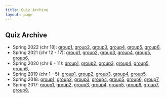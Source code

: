 ```yaml
---
title: Quiz Archive
layout: page
---
```


## Quiz Archive

<ul>
	<li>
		Spring 2022 (chr 18): 
		<a href="http://files.gersteinlab.org/public-docs/2018/10.09/cbb752b17/cbb752b17_final.docx">group1,</a>
		<a href="http://files.gersteinlab.org/public-docs/2018/10.09/cbb752b17/cbb752b17_final.docx">group2,</a>
		<a href="http://files.gersteinlab.org/public-docs/2018/10.09/cbb752b17/cbb752b17_final.docx">group3,</a>
		<a href="http://files.gersteinlab.org/public-docs/2018/10.09/cbb752b17/cbb752b17_final.docx">group4,</a>
		<a href="http://files.gersteinlab.org/public-docs/2018/10.09/cbb752b17/cbb752b17_final.docx">group5,</a>
		<a href="http://files.gersteinlab.org/public-docs/2018/10.09/cbb752b17/cbb752b17_final.docx">group6,</a>
    </li>
    <li>		
		Spring 2021 (chr 12 - 17):
		<a href="http://files.gersteinlab.org/public-docs/2018/10.09/cbb752b17/cbb752b17_final.docx">group1,</a>
		<a href="http://files.gersteinlab.org/public-docs/2018/10.09/cbb752b17/cbb752b17_final.docx">group2,</a>
		<a href="http://files.gersteinlab.org/public-docs/2018/10.09/cbb752b17/cbb752b17_final.docx">group3,</a>
		<a href="http://files.gersteinlab.org/public-docs/2018/10.09/cbb752b17/cbb752b17_final.docx">group4,</a>
		<a href="http://files.gersteinlab.org/public-docs/2018/10.09/cbb752b17/cbb752b17_final.docx">group5,</a>
		<a href="http://files.gersteinlab.org/public-docs/2018/10.09/cbb752b17/cbb752b17_final.docx">group6,</a>
    </li>
    <li>
		Spring 2020 (chr 6 - 11):
		<a href="http://files.gersteinlab.org/public-docs/2018/10.09/cbb752b17/cbb752b17_final.docx">group1,</a>
		<a href="http://files.gersteinlab.org/public-docs/2018/10.09/cbb752b17/cbb752b17_final.docx">group2,</a>
		<a href="http://files.gersteinlab.org/public-docs/2018/10.09/cbb752b17/cbb752b17_final.docx">group3,</a>
		<a href="http://files.gersteinlab.org/public-docs/2018/10.09/cbb752b17/cbb752b17_final.docx">group4,</a>
		<a href="http://files.gersteinlab.org/public-docs/2018/10.09/cbb752b17/cbb752b17_final.docx">group5,</a>
		<a href="http://files.gersteinlab.org/public-docs/2018/10.09/cbb752b17/cbb752b17_final.docx">group6,</a>
    </li>
    <li>
		Spring 2019 (chr 1 - 5):
		<a href="http://files.gersteinlab.org/public-docs/2018/10.09/cbb752b17/cbb752b17_final.docx">group1,</a>
		<a href="http://files.gersteinlab.org/public-docs/2018/10.09/cbb752b17/cbb752b17_final.docx">group2,</a>
		<a href="http://files.gersteinlab.org/public-docs/2018/10.09/cbb752b17/cbb752b17_final.docx">group3,</a>
		<a href="http://files.gersteinlab.org/public-docs/2018/10.09/cbb752b17/cbb752b17_final.docx">group4,</a>
		<a href="http://files.gersteinlab.org/public-docs/2018/10.09/cbb752b17/cbb752b17_final.docx">group5,</a>
	</li>
	<li>
		Spring 2018:
		<a href="http://files.gersteinlab.org/public-docs/2018/10.09/cbb752b17/cbb752b17_final.docx">group1,</a>
		<a href="http://files.gersteinlab.org/public-docs/2018/10.09/cbb752b17/cbb752b17_final.docx">group2,</a>
		<a href="http://files.gersteinlab.org/public-docs/2018/10.09/cbb752b17/cbb752b17_final.docx">group3,</a>
		<a href="http://files.gersteinlab.org/public-docs/2018/10.09/cbb752b17/cbb752b17_final.docx">group4,</a>
		<a href="http://files.gersteinlab.org/public-docs/2018/10.09/cbb752b17/cbb752b17_final.docx">group5,</a>
		<a href="http://files.gersteinlab.org/public-docs/2018/10.09/cbb752b17/cbb752b17_final.docx">group6,</a>
		<a href="http://files.gersteinlab.org/public-docs/2018/10.09/cbb752b17/cbb752b17_final.docx">group7,</a>
	</li>
	<li>
		Spring 2017:
		<a href="http://files.gersteinlab.org/public-docs/2018/10.09/cbb752b17/cbb752b17_final.docx">group1,</a>
		<a href="http://files.gersteinlab.org/public-docs/2018/10.09/cbb752b17/cbb752b17_final.docx">group2,</a>
		<a href="http://files.gersteinlab.org/public-docs/2018/10.09/cbb752b17/cbb752b17_final.docx">group3,</a>
		<a href="http://files.gersteinlab.org/public-docs/2018/10.09/cbb752b17/cbb752b17_final.docx">group4,</a>
		<a href="http://files.gersteinlab.org/public-docs/2018/10.09/cbb752b17/cbb752b17_final.docx">group5,</a>
		<a href="http://files.gersteinlab.org/public-docs/2018/10.09/cbb752b17/cbb752b17_final.docx">group6,</a>
		<a href="http://files.gersteinlab.org/public-docs/2018/10.09/cbb752b17/cbb752b17_final.docx">group7,</a>
		<a href="http://files.gersteinlab.org/public-docs/2018/10.09/cbb752b17/cbb752b17_final.docx">group8,</a>
	</li>
</ul>
